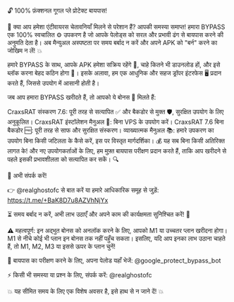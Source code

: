 🔓 100% फ़ंक्शनल गूगल प्ले प्रोटेक्ट बायपास!

🚫 क्या आप हमेशा एंटीवायरस चेतावनियाँ मिलने से परेशान हैं? आपकी समस्या समाप्त! हमारा BYPASS एक 100% स्वचालित ⚙️ उपकरण है जो आपके पेलोड्स को सरल और प्रभावी ढंग से बायपास करने की अनुमति देता है। अब मैन्युअल अस्पष्टता पर समय बर्बाद न करें और अपने APK को "बर्न" करने का जोखिम न लें! 💥

हमारे BYPASS के साथ, आपके APK हमेशा सक्रिय रहेंगे 💪, चाहे कितने भी डाउनलोड हों, और इसे ब्लॉक करना बेहद कठिन होगा 🚀। इसके अलावा, हम एक आधुनिक और सहज ड्रॉपर इंटरफेस 🖥️ प्रदान करते हैं, जिससे उपयोग में आसानी होती है।

जब आप हमारा BYPASS खरीदते हैं, तो आपको ये बोनस 🎁 मिलते हैं:

CraxsRAT संस्करण 7.6: पूरी तरह से सत्यापित ✅ और बैकडोर से मुक्त 🛡️, सुरक्षित उपयोग के लिए अनुकूलित।
CraxsRAT इंस्टॉलेशन मैनुअल 📖: बिना VPS के उपयोग करें।
CraxsRAT 7.6 बिना बैकडोर 🆓: पूरी तरह से साफ और सुरक्षित संस्करण।
व्याख्यात्मक मैनुअल 📚: हमारे उपकरण का उपयोग बिना किसी जटिलता के कैसे करें, इस पर विस्तृत मार्गदर्शिका।
💰 यह सब बिना किसी अतिरिक्त लागत के! और नए उपयोगकर्ताओं के लिए, हम मुफ़्त बायपास परीक्षण प्रदान करते हैं, ताकि आप खरीदने से पहले इसकी प्रभावशीलता को सत्यापित कर सकें। 🔍

📨 अभी संपर्क करें!

👉 @realghostofc से बात करें या हमारे आधिकारिक समूह से जुड़ें: https://t.me/+BaK8D7u8AZVhNjYx

⏳ समय बर्बाद न करें, अभी लाभ उठाएँ और अपने काम की कार्यक्षमता सुनिश्चित करें! 🔧

⚠️ महत्वपूर्ण: इन अद्भुत बोनस को अनलॉक करने के लिए, आपको M1 या उच्चतर प्लान खरीदना होगा। M1 से नीचे कोई भी प्लान इन बोनस तक नहीं पहुँच सकता। इसलिए, यदि आप इनका लाभ उठाना चाहते हैं, तो M1, M2, M3 या इससे ऊपर के प्लान चुनें!

🚀 बायपास का परीक्षण करने के लिए, अपना पेलोड यहाँ भेजें: @google_protect_bypass_bot

⚡ किसी भी समस्या या प्रश्न के लिए, संपर्क करें: @realghostofc

💥 यह सीमित समय के लिए एक विशेष अवसर है, इसे हाथ से न जाने दें! 💥
